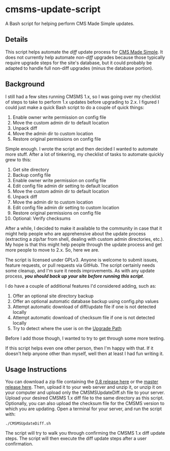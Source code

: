 # cmsms-update-script
A Bash script for helping perform CMS Made Simple updates.


## Details
This script helps automate the *diff* update process for [CMS Made Simple](https://www.cmsmadesimple.org/).  It does not currently help automate *non-diff* upgrades because those typically require upgrade steps for the site's database, but it could probably be adapted to handle full non-diff upgrades (minus the database portion).


## Background
I still had a few sites running CMSMS 1.x, so I was going over my checklist of steps to take to perform 1.x updates before upgrading to 2.x. I figured I could just make a quick Bash script to do a couple of quick things:
1. Enable owner write permission on config file
2. Move the custom admin dir to default location
3. Unpack diff
4. Move the admin dir to custom location
5. Restore original permissions on config file

Simple enough. I wrote the script and then decided I wanted to automate more stuff. After a lot of tinkering, my checklist of tasks to automate quickly grew to this:
1. Get site directory
2. Backup config file
3. Enable owner write permission on config file
4. Edit config file admin dir setting to default location
5. Move the custom admin dir to default location
6. Unpack diff
7. Move the admin dir to custom location
8. Edit config file admin dir setting to custom location
9. Restore original permissions on config file
10. Optional: Verify checksums

After a while, I decided to make it available to the community in case that it might help people who are apprehensive about the update process (extracting a zip/tar from shell, dealing with custom admin directories, etc.). My hope is that this might help people through the update process and get more people to move to 2.x.  So, here we are.

The script is licensed under GPLv3. Anyone is welcome to submit issues, feature requests, or pull requests via GitHub. The script certainly needs some cleanup, and I'm sure it needs improvements. As with any update process, ***you should back up your site before running this script***.

I do have a couple of additional features I'd considered adding, such as:
1. Offer an optional site directory backup
2. Offer an optional automatic database backup using config.php values
3. Attempt automatic download of diff/update file if one is not detected locally
4. Attempt automatic download of checksum file if one is not detected locally
5. Try to detect where the user is on the [Upgrade Path](https://docs.cmsmadesimple.org/upgrading/old-versions)

Before I add those though, I wanted to try to get through some more testing.

If this script helps even one other person, then I'm happy with that. If it doesn't help anyone other than myself, well then at least I had fun writing it.


## Usage Instructions
You can download a zip file containing the [0.8 release here](https://github.com/RytoEX/cmsms-update-script/archive/0.8.zip) or the [master release here](https://github.com/RytoEX/cmsms-update-script/archive/master.zip). Then, upload it to your web server and unzip it, or unzip it on your computer and upload only the CMSMSUpdateDiff.sh file to your server. Upload your desired CMSMS 1.x diff file to the same directory as this script. Optionally, you can also upload the checksum file for the CMSMS version to which you are updating. Open a terminal for your server, and run the script with:
```
./CMSMSUpdateDiff.sh
```

The script will try to walk you through confirming the CMSMS 1.x diff update steps. The script will then execute the diff update steps after a user confirmation.
